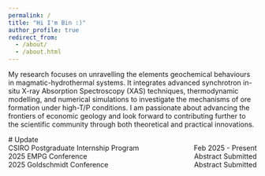 ```yaml
---
permalink: /
title: "Hi I'm Bin :)"
author_profile: true
redirect_from: 
  - /about/
  - /about.html
---
```


<p>My research focuses on unravelling the elements geochemical behaviours in magmatic-hydrothermal systems. It integrates advanced synchrotron in-situ X-ray Absorption Spectroscopy (XAS) techniques, thermodynamic modelling, and numerical simulations to investigate the mechanisms of ore formation under high-T/P conditions. I am passionate about advancing the frontiers of economic geology and look forward to contributing further to the scientific community through both theoretical and practical innovations.</p>

<p> </p>
<p> </p>
<p> </p>
# Update
<div style="display: flex; justify-content: space-between; font-size: 1em;">
    <span>CSIRO Postgraduate Internship Program</span>
    <span>Feb 2025 - Present</span>
</div>
<div style="display: flex; justify-content: space-between; font-size: 1em;">
    <span>2025 EMPG Conference</span>
    <span>Abstract Submitted</span>
</div>
<div style="display: flex; justify-content: space-between; font-size: 1em;">
    <span>2025 Goldschmidt Conference</span>
    <span>Abstract Submitted</span>
</div>
